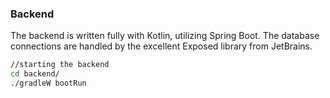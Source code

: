 ### Backend

The backend is written fully with Kotlin, utilizing Spring Boot. The database connections are handled by the excellent Exposed library from JetBrains.

```bash
//starting the backend
cd backend/
./gradleW bootRun
```

